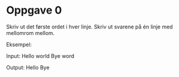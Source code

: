 # Oppgave 0

Skriv ut det første ordet i hver linje. Skriv ut svarene på én linje med mellomrom mellom.

Eksempel:

Input:
Hello world
Bye word

Output:
Hello Bye
